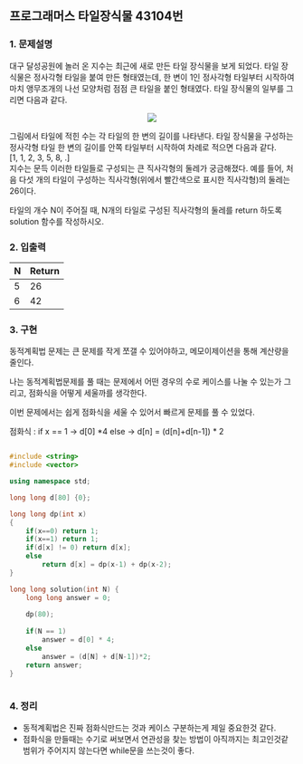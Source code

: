
## 프로그래머스 타일장식물 43104번
### 1. 문제설명

대구 달성공원에 놀러 온 지수는 최근에 새로 만든 타일 장식물을 보게 되었다. 타일 장식물은 정사각형 타일을 붙여 만든 형태였는데, 한 변이 1인 정사각형 타일부터 시작하여 마치 앵무조개의 나선 모양처럼 점점 큰 타일을 붙인 형태였다. 타일 장식물의 일부를 그리면 다음과 같다.
  
<center><img src="https://grepp-programmers.s3.amazonaws.com/files/production/3e31bedd54/fcc48066-e72f-45c8-af03-e4360b58b589.png">
</center>
  
  
그림에서 타일에 적힌 수는 각 타일의 한 변의 길이를 나타낸다. 타일 장식물을 구성하는 정사각형 타일 한 변의 길이를 안쪽 타일부터 시작하여 차례로 적으면 다음과 같다.  
[1, 1, 2, 3, 5, 8, .]  
지수는 문득 이러한 타일들로 구성되는 큰 직사각형의 둘레가 궁금해졌다. 예를 들어, 처음 다섯 개의 타일이 구성하는 직사각형(위에서 빨간색으로 표시한 직사각형)의 둘레는 26이다.

타일의 개수 N이 주어질 때, N개의 타일로 구성된 직사각형의 둘레를 return 하도록 solution 함수를 작성하시오.


### 2. 입출력

|N| Return
|---|---|
| 5|26|
|6|42|


### 3. 구현

동적계획법 문제는 큰 문제를 작게 쪼갤 수 있어야하고, 메모이제이션을 통해 계산량을 줄인다.

나는 동적계획법문제를 풀 때는 문제에서 어떤 경우의 수로 케이스를 나눌 수 있는가 그리고, 점화식을 어떻게 세울까를 생각한다. 

이번 문제에서는 쉽게 점화식을 세울 수 있어서 빠르게 문제를 풀 수 있었다. 

점화식 : 
if x == 1 ->  d[0] *4 
else ->  d[n] = (d[n]+d[n-1]) * 2 
 	



```cpp

#include <string>
#include <vector>

using namespace std;

long long d[80] {0};

long long dp(int x)
{
    if(x==0) return 1;
    if(x==1) return 1;
    if(d[x] != 0) return d[x];
    else
        return d[x] = dp(x-1) + dp(x-2);
}

long long solution(int N) {
    long long answer = 0;
    
    dp(80);
    
    if(N == 1)
        answer = d[0] * 4;
    else
        answer = (d[N] + d[N-1])*2;
    return answer;
}



```

### 4. 정리

+ 동적계획법은 진짜 점화식만드는 것과 케이스 구분하는게 제일 중요한것 같다.
+ 점화식을 만들때는 수기로 써보면서 연관성을 찾는 방법이 아직까지는 최고인것같범위가 주어지지 않는다면 while문을 쓰는것이 좋다.
<!--stackedit_data:
eyJoaXN0b3J5IjpbLTY2OTI3NjI3MF19
-->